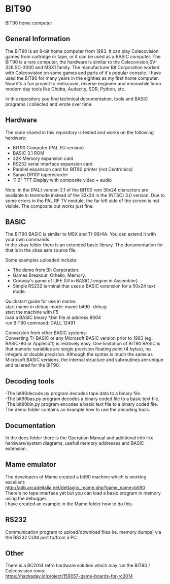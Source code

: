 # BIT90
BIT90 home computer

## General Information
The BIT90 is an 8-bit home computer from 1983. It can play Colecovision games from cartridge or tape, or it can be used as a BASIC computer. The BIT90 is a rare computer, the hardware is similar to the Colecovision,SV-328,SC-3000 and MSX1 family. The manufacturer Bit Corporation worked with Colecovision on some games and parts of it's popular console. I have used the BIT90 for many years in the eighties as my first home computer. Now it's a fun project to rediscover, reverse engineer and meanwhile learn modern day tools like Ghidra, Audacity, SDR, Python, etc. 
  
In this repository you find technical documentation, tools and BASIC programs I collected and wrote over time.

## Hardware
The code shared in this repository is tested and works on the following hardware:
- BIT90 Computer (PAL EU version)
- BASIC 3.1 ROM
- 32K Memory expansion card
- RS232 serial interface expansion card
- Parallel expansion card for BIT90 printer (not Centronics)
- Sanyo DR101 taperecorder
- 11.6" TFT Display with composite video + audio

Note: in the (PAL) version 3.1 of the BIT90 rom 30x24 characters are available in textmode instead of the 32x24 in the (NTSC) 3.0 version.
Due to some errors in the PAL RF TV module, the far left side of the screen is not visible. The composite out works just fine.  

## BASIC
The BIT90 BASIC is similar to MSX and TI-99/4A. You can extend it with your own commands.  
In the xbas folder there is an extended basic library. The documentation for that is in the xbas.asm source file.  
  
Some examples uploaded include:  
- The demo from Bit Corporation.  
- Games Breakout, Othello, Memory.    
- Conway's game of LIFE (UI in BASIC / engine in Assembler).    
- Simple RS232 terminal that uses a BASIC extension for a 50x24 text mode.  
  
Quickstart guide for use in mame:  
start mame in debug-mode: mame bit90 -debug  
start the machine with F5  
load a BASIC binary \*.bin file at address 8004   
run BIT90 command: CALL 12491  
  
Conversion from other BASIC systems:  
Converting TI-BASIC or any Microsoft BASIC version prior to 1983 (eg. BASIC-80 or Applesoft) is relatively easy. One limitation of BIT90 BASIC is that numeric variables are single precision floating point (4 bytes), no integers or double precision. Although the syntax is much the same as Microsoft BASIC versions, the internal structure and subroutines are unique and tailered for the BIT90. 

## Decoding tools
-The bit90decode.py program decodes tape data to a binary file.  
-The bit90bas.py program decodes a binary coded file to a basic text file.  
-The bit90bin.py program encodes a basic text file to a binary coded file.  
The demo folder contains an example how to use the decoding tools.  

## Documentation
In the docs folder there is the Operation Manual and additional info like hardware/system diagrams, usefull memory addresses and BASIC extension.  

## Mame emulator
The developers of Mame created a bit90 machine which is working excellent:  
http://adb.arcadeitalia.net/dettaglio_mame.php?game_name=bit90  
There's no tape interface yet but you can load a basic program in memory using the debugger.  
I have created an example in the Mame folder how to do this.  

## RS232
Communication program to upload/download files (ie. memory dumps) via the RS232 COM port to/from a PC.  

## Other
There is a RC2014 retro hardware solution which may run the BIT90 / Colecovision roms:  
https://hackaday.io/project/159057-game-boards-for-rc2014  
